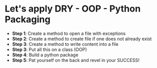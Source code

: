 # Let's apply DRY - OOP - Python Packaging

- **Step 1**: Create a method to open a file with exceptions
- **Step 2**: Create a method to create file if one does not already exist
- **Step 3**: Create a method to write content into a file
- **Step 3**: Put all this on a class (OOP)
- **Step 4**: Build a python package
- **Step 5**: Pat yourself on the back and revel in your SUCCESS!
